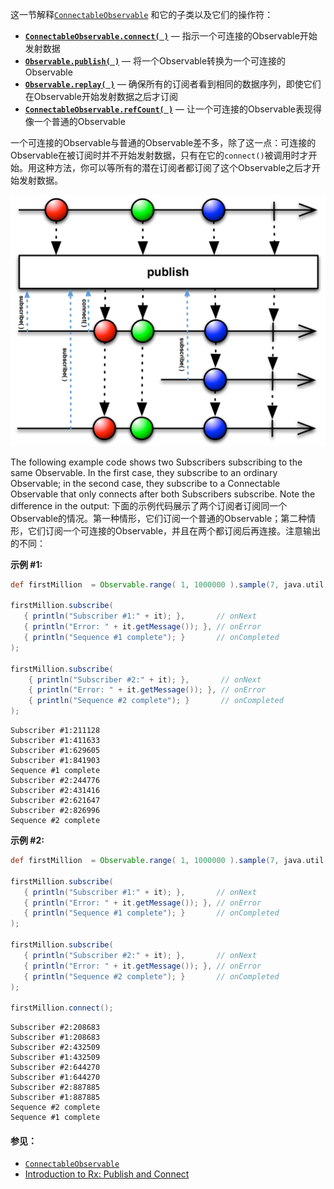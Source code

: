 这一节解释[`ConnectableObservable`](http://reactivex.io/RxJava/javadoc/rx/observables/ConnectableObservable.html) 和它的子类以及它们的操作符：

* [**`ConnectableObservable.connect( )`**](Connect.md) — 指示一个可连接的Observable开始发射数据
* [**`Observable.publish( )`**](Publish.md) — 将一个Observable转换为一个可连接的Observable
* [**`Observable.replay( )`**](Replay.md) — 确保所有的订阅者看到相同的数据序列，即使它们在Observable开始发射数据之后才订阅
* [**`ConnectableObservable.refCount( )`**](Refcount.md) — 让一个可连接的Observable表现得像一个普通的Observable

一个可连接的Observable与普通的Observable差不多，除了这一点：可连接的Observable在被订阅时并不开始发射数据，只有在它的`connect()`被调用时才开始。用这种方法，你可以等所有的潜在订阅者都订阅了这个Observable之后才开始发射数据。

![publishConnect](../images/operators/publishConnect.png)

The following example code shows two Subscribers subscribing to the same Observable. In the first case, they subscribe to an ordinary Observable; in the second case, they subscribe to a Connectable Observable that only connects after both Subscribers subscribe. Note the difference in the output:
下面的示例代码展示了两个订阅者订阅同一个Observable的情况。第一种情形，它们订阅一个普通的Observable；第二种情形，它们订阅一个可连接的Observable，并且在两个都订阅后再连接。注意输出的不同：

**示例 #1:**

```groovy
def firstMillion  = Observable.range( 1, 1000000 ).sample(7, java.util.concurrent.TimeUnit.MILLISECONDS);

firstMillion.subscribe(
   { println("Subscriber #1:" + it); },       // onNext
   { println("Error: " + it.getMessage()); }, // onError
   { println("Sequence #1 complete"); }       // onCompleted
);

firstMillion.subscribe(
    { println("Subscriber #2:" + it); },       // onNext
    { println("Error: " + it.getMessage()); }, // onError
    { println("Sequence #2 complete"); }       // onCompleted
);
```

```
Subscriber #1:211128
Subscriber #1:411633
Subscriber #1:629605
Subscriber #1:841903
Sequence #1 complete
Subscriber #2:244776
Subscriber #2:431416
Subscriber #2:621647
Subscriber #2:826996
Sequence #2 complete
```

**示例 #2:**

```groovy
def firstMillion  = Observable.range( 1, 1000000 ).sample(7, java.util.concurrent.TimeUnit.MILLISECONDS).publish();

firstMillion.subscribe(
   { println("Subscriber #1:" + it); },       // onNext
   { println("Error: " + it.getMessage()); }, // onError
   { println("Sequence #1 complete"); }       // onCompleted
);

firstMillion.subscribe(
   { println("Subscriber #2:" + it); },       // onNext
   { println("Error: " + it.getMessage()); }, // onError
   { println("Sequence #2 complete"); }       // onCompleted
);

firstMillion.connect();
```

```
Subscriber #2:208683
Subscriber #1:208683
Subscriber #2:432509
Subscriber #1:432509
Subscriber #2:644270
Subscriber #1:644270
Subscriber #2:887885
Subscriber #1:887885
Sequence #2 complete
Sequence #1 complete
```

#### 参见：
* <a href="http://reactivex.io/RxJava/javadoc/rx/observables/ConnectableObservable.html">`ConnectableObservable`</a>
* <a href="http://www.introtorx.com/Content/v1.0.10621.0/14_HotAndColdObservables.html#PublishAndConnect">Introduction to Rx: Publish and Connect</a>
